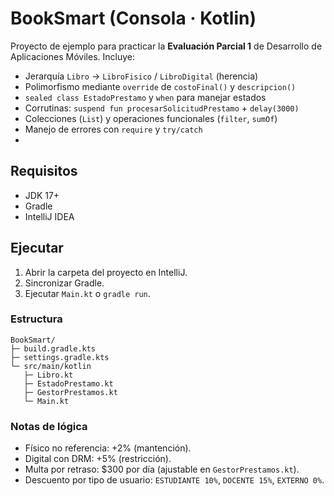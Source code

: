 # BookSmart (Consola · Kotlin)

Proyecto de ejemplo para practicar la **Evaluación Parcial 1** de Desarrollo de Aplicaciones Móviles.
Incluye:
- Jerarquía `Libro` → `LibroFisico` / `LibroDigital` (herencia)
- Polimorfismo mediante `override` de `costoFinal()` y `descripcion()`
- `sealed class EstadoPrestamo` y `when` para manejar estados
- Corrutinas: `suspend fun procesarSolicitudPrestamo` + `delay(3000)`
- Colecciones (`List`) y operaciones funcionales (`filter`, `sumOf`)
- Manejo de errores con `require` y `try/catch`
- 
## Requisitos
- JDK 17+
- Gradle
- IntelliJ IDEA

## Ejecutar
1. Abrir la carpeta del proyecto en IntelliJ.
2. Sincronizar Gradle.
3. Ejecutar `Main.kt` o `gradle run`.

### Estructura
```
BookSmart/
├─ build.gradle.kts
├─ settings.gradle.kts
└─ src/main/kotlin
   ├─ Libro.kt
   ├─ EstadoPrestamo.kt
   ├─ GestorPrestamos.kt
   └─ Main.kt
```

### Notas de lógica
- Físico no referencia: +2% (mantención).
- Digital con DRM: +5% (restricción).
- Multa por retraso: $300 por día (ajustable en `GestorPrestamos.kt`).
- Descuento por tipo de usuario: `ESTUDIANTE 10%`, `DOCENTE 15%`, `EXTERNO 0%`.
